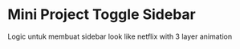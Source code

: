 # Mini Project Toggle Sidebar

Logic untuk membuat sidebar look like netflix with 3 layer animation
